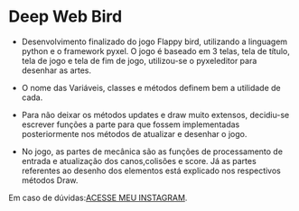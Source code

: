 # Deep Web Bird

* Desenvolvimento finalizado do jogo Flappy bird, utilizando a linguagem python e o framework pyxel. O jogo é baseado em 3 telas, tela de título, tela de jogo e tela de fim de jogo, utilizou-se o pyxeleditor para desenhar as artes. 

* O nome das Variáveis, classes e métodos definem bem a utilidade de cada.

* Para não deixar os métodos updates e draw muito extensos, decidiu-se escrever funções a parte para que fossem implementadas posteriormente nos métodos de atualizar e desenhar o jogo.

* No jogo, as partes de mecânica são as funções de processamento de entrada e atualização dos canos,colisões e score. Já as partes referentes ao desenho dos elementos está explicado nos respectivos métodos Draw.

Em caso de dúvidas:[ACESSE MEU INSTAGRAM](https://www.instagram.com/divers_tech/).

